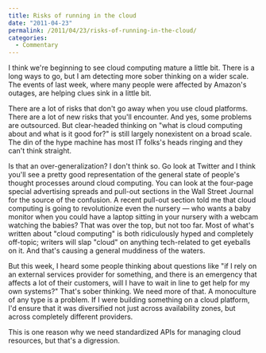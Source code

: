 ```yaml
---
title: Risks of running in the cloud
date: "2011-04-23"
permalink: /2011/04/23/risks-of-running-in-the-cloud/
categories:
  - Commentary
---
```

I think we're beginning to see cloud computing mature a little bit. There is a long ways to go, but I am detecting more sober thinking on a wider scale. The events of last week, where many people were affected by Amazon's outages, are helping clues sink in a little bit.

There are a lot of risks that don't go away when you use cloud platforms. There are a lot of new risks that you'll encounter. And yes, some problems are outsourced. But clear-headed thinking on "what is cloud computing about and what is it good for?" is still largely nonexistent on a broad scale. The din of the hype machine has most IT folks's heads ringing and they can't think straight.

Is that an over-generalization? I don't think so. Go look at Twitter and I think you'll see a pretty good representation of the general state of people's thought processes around cloud computing. You can look at the four-page special advertising spreads and pull-out sections in the Wall Street Journal for the source of the confusion. A recent pull-out section told me that cloud computing is going to revolutionize even the nursery &#8212; who wants a baby monitor when you could have a laptop sitting in your nursery with a webcam watching the babies? That was over the top, but not too far. Most of what's written about "cloud computing" is both ridiculously hyped and completely off-topic; writers will slap "cloud" on anything tech-related to get eyeballs on it. And that's causing a general muddiness of the waters.

But this week, I heard some people thinking about questions like "if I rely on an external services provider for something, and there is an emergency that affects a lot of their customers, will I have to wait in line to get help for my own systems?" That's sober thinking. We need more of that. A monoculture of any type is a problem. If I were building something on a cloud platform, I'd ensure that it was diversified not just across availability zones, but across completely different providers.

This is one reason why we need standardized APIs for managing cloud resources, but that's a digression.
